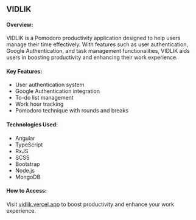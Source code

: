 ### <span style="font-size: larger;">VIDLIK</span>

#### Overview:
VIDLIK is a Pomodoro productivity application designed to help users manage their time effectively. With features such as user authentication, Google Authentication, and task management functionalities, VIDLIK aids users in boosting productivity and enhancing their work experience.

#### Key Features:
- User authentication system
- Google Authentication integration
- To-do list management
- Work hour tracking
- Pomodoro technique with rounds and breaks

#### Technologies Used:
- Angular
- TypeScript
- RxJS
- SCSS
- Bootstrap
- Node.js
- MongoDB

#### How to Access:
Visit [vidlik.vercel.app](https://vidlik.vercel.app) to boost productivity and enhance your work experience.
